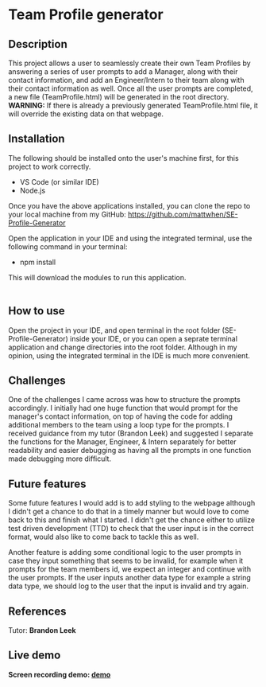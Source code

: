 # **Team Profile generator**

## **Description**
This project allows a user to seamlessly create their own Team Profiles by answering a series of user prompts to add a Manager, along with their contact information, and add an Engineer/Intern to their team along with their contact information as well. Once all the user prompts are completed, a new file (TeamProfile.html) will be generated in the root directory. **WARNING:** If there is already a previously generated TeamProfile.html file, it will override the existing data on that webpage.

## **Installation**
The following should be installed onto the user's machine first, for this project to work correctly. 

* VS Code (or similar IDE)
* Node.js

Once you have the above applications installed, you can clone the repo  to your local machine from my GitHub: https://github.com/mattwhen/SE-Profile-Generator

Open the application in your IDE and using the integrated terminal, use the following command in your terminal: 

* npm install

This will download the modules to run this application. 
 <br><br>

## **How to use** 
Open the project in your IDE, and open terminal in the root folder (SE-Profile-Generator) inside your IDE, or you can open a seprate terminal application and change directories into the root folder. Although in my opinion, using the integrated terminal in the IDE is much more convenient.



## **Challenges**
One of the challenges I came across was how to structure the prompts accordingly. I initially had one huge function that would prompt for the manager's contact information, on top of having the code for adding additional members to the team using a loop type for the prompts. I received guidance from my tutor (Brandon Leek) and suggested I separate the functions for the Manager, Engineer, & Intern separately for better readability and easier debugging as having all the prompts in one function made debugging more difficult. 


## <b>Future features</b>
Some future features I would add is to add styling to the webpage although I didn't get a chance to do that in a timely manner but would love to come back to this and finish what I started. I didn't get the chance either to utilize test driven development (TTD) to check that the user input is in the correct format, would also like to come back to tackle this as well. 

Another feature is adding some conditional logic to the user prompts in case they input something that seems to be invalid, for example when it prompts for the team members id, we expect an integer and continue with the user prompts. If the user inputs another data type for example a string data type, we should log to the user that the input is invalid and try again. 


## <b>References</b>
Tutor: **Brandon Leek**
<br>

## <b>Live demo<b>
Screen recording demo: 
[demo](./TeamProfile_demo.gif)
<br>


